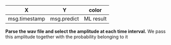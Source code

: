 X | Y | color
--- | --- | --- 
msg.timestamp | msg.predict | ML result


**Parse the wav file and select the amplitude at each time interval.**
We pass this amplitude together with the probability belonging to it


